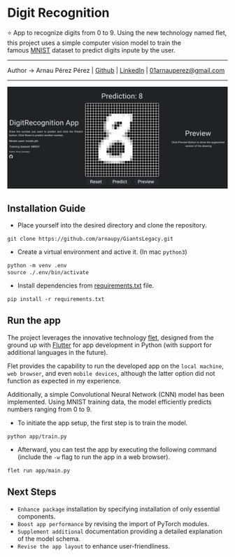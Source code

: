 # Digit Recognition
⭐ App to recognize digits from 0 to 9. Using the new technology named flet, this project uses a simple computer vision model to train the famous [MNIST](https://pytorch.org/vision/main/generated/torchvision.datasets.MNIST.html) dataset to predict digits inpute by the user.

---
Author -> Arnau Pérez Pérez | [Github](https://github.com/arnaupy) | [LinkedIn](https://www.linkedin.com/in/arnau-perez-perez/) | 01arnauperez@gmail.com

---
![AppView](./assets/AppView.png)

## Installation Guide

* Place yourself into the desired directory and clone the repository.
```
git clone https://github.com/arnaupy/GiantsLegacy.git
```

* Create a virtual environment and active it. (In mac `python3`)
```
python -m venv .env 
source ./.env/bin/activate
```

* Install dependencies from [requirements.txt](./requirements.txt) file.
```
pip install -r requirements.txt
```

## Run the app
The project leverages the innovative technology [flet](https://flet.dev/), designed from the ground up with [Flutter](https://flutter.dev/monetization?gclid=Cj0KCQiA6vaqBhCbARIsACF9M6kNfJ9AUvv7r_4huKizP3kHGor1ZpwsY_dWoYmtjxe8q_sBCPsc260aAmj_EALw_wcB&gclsrc=aw.ds) for app development in Python (with support for additional languages in the future).

Flet provides the capability to run the developed app on the `local machine`, `web browser`, and even `mobile devices`, although the latter option did not function as expected in my experience.

Additionally, a simple Convolutional Neural Network (CNN) model has been implemented. Using MNIST training data, the model efficiently predicts numbers ranging from 0 to 9.

* To initiate the app setup, the first step is to train the model.
```
python app/train.py
```

* Afterward, you can test the app by executing the following command (include the `-w` flag to run the app in a web browser).
```
flet run app/main.py 
```

## Next Steps
* `Enhance package` installation by specifying installation of only essential components.
* `Boost app performance` by revising the import of PyTorch modules.
* `Supplement additional` documentation providing a detailed explanation of the model schema.
* `Revise the app layout` to enhance user-friendliness.
